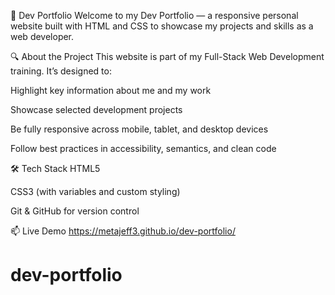  📁 Dev Portfolio
Welcome to my Dev Portfolio — a responsive personal website built with HTML and CSS to showcase my projects and skills as a web developer.

🔍 About the Project
This website is part of my Full-Stack Web Development training. It’s designed to:

Highlight key information about me and my work

Showcase selected development projects

Be fully responsive across mobile, tablet, and desktop devices

Follow best practices in accessibility, semantics, and clean code

🛠️ Tech Stack
HTML5

CSS3 (with variables and custom styling)

Git & GitHub for version control

📫 Live Demo
https://metajeff3.github.io/dev-portfolio/

# dev-portfolio
